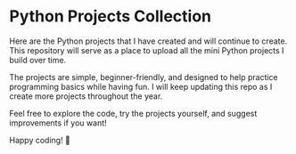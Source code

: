 # Python Projects Collection

Here are the Python projects that I have created and will continue to create. This repository will serve as a place to upload all the mini Python projects I build over time.

The projects are simple, beginner-friendly, and designed to help practice programming basics while having fun. I will keep updating this repo as I create more projects throughout the year.

Feel free to explore the code, try the projects yourself, and suggest improvements if you want!

Happy coding! 🚀
